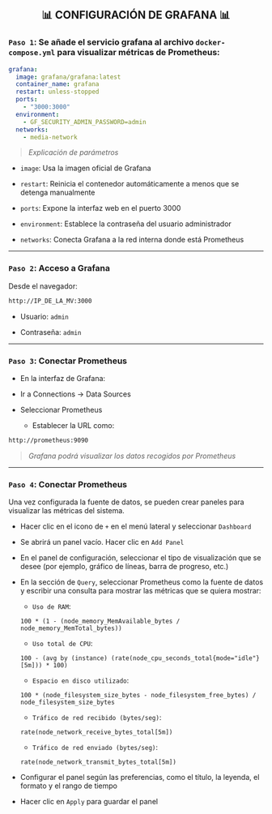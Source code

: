 <h2 align="center"> 📊 CONFIGURACIÓN DE GRAFANA 📊 </h2>

### `Paso 1`: Se añade el servicio grafana al archivo `docker-compose.yml` para visualizar métricas de Prometheus:

```yaml
grafana:
  image: grafana/grafana:latest
  container_name: grafana
  restart: unless-stopped
  ports:
    - "3000:3000"
  environment:
    - GF_SECURITY_ADMIN_PASSWORD=admin
  networks:
    - media-network
```

> *Explicación de parámetros*

- `image`: Usa la imagen oficial de Grafana

- `restart`: Reinicia el contenedor automáticamente a menos que se detenga manualmente 

- `ports`: Expone la interfaz web en el puerto 3000

- `environment`: Establece la contraseña del usuario administrador

- `networks`: Conecta Grafana a la red interna donde está Prometheus

---

### `Paso 2`: Acceso a Grafana
Desde el navegador:

```bash
http://IP_DE_LA_MV:3000
```

- Usuario: `admin`

- Contraseña: `admin`

---

### `Paso 3`: Conectar Prometheus

- En la interfaz de Grafana:

- Ir a Connections → Data Sources

- Seleccionar Prometheus

    - Establecer la URL como:

```bash
http://prometheus:9090
```

> *Grafana podrá visualizar los datos recogidos por Prometheus*

---

### `Paso 4`: Conectar Prometheus

Una vez configurada la fuente de datos, se pueden crear paneles para visualizar las métricas del sistema.

- Hacer clic en el icono de `+` en el menú lateral y seleccionar `Dashboard`
  
- Se abrirá un panel vacío. Hacer clic en `Add Panel`
  
- En el panel de configuración, seleccionar el tipo de visualización que se desee (por ejemplo, gráfico de líneas, barra de progreso, etc.)
  
- En la sección de `Query`, seleccionar Prometheus como la fuente de datos y escribir una consulta para mostrar las métricas que se quiera mostrar:

  - `Uso de RAM`:

  ```promql
  100 * (1 - (node_memory_MemAvailable_bytes / node_memory_MemTotal_bytes))
  ```

  - `Uso total de CPU`:

  ```promql
  100 - (avg by (instance) (rate(node_cpu_seconds_total{mode="idle"}[5m])) * 100)
  ```

  - `Espacio en disco utilizado`:

  ```promql
  100 * (node_filesystem_size_bytes - node_filesystem_free_bytes) / node_filesystem_size_bytes
  ```

  - `Tráfico de red recibido (bytes/seg)`:

  ```promql
  rate(node_network_receive_bytes_total[5m])
  ```

  - `Tráfico de red enviado (bytes/seg)`:

  ```promql
  rate(node_network_transmit_bytes_total[5m])
  ```

- Configurar el panel según las preferencias, como el título, la leyenda, el formato y el rango de tiempo
  
- Hacer clic en `Apply` para guardar el panel
  
